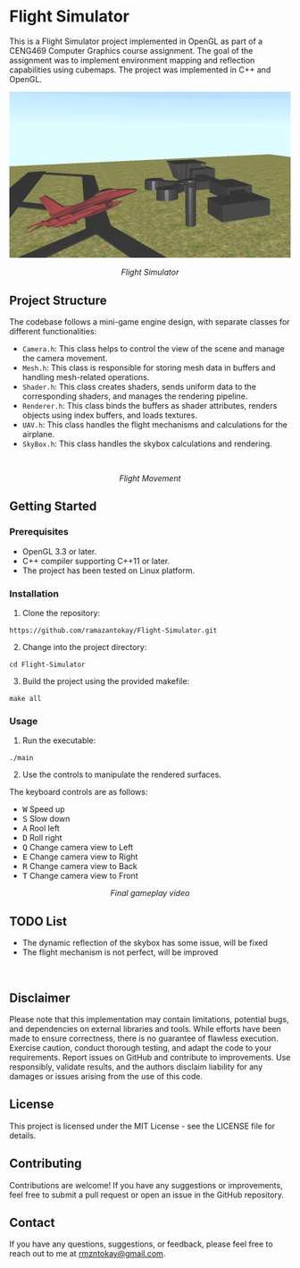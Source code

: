 # Flight Simulator

This is a Flight Simulator project implemented in OpenGL as part of a CENG469 Computer Graphics course assignment. The goal of the assignment was to implement environment mapping and reflection capabilities using cubemaps. The project was implemented in C++ and OpenGL. 

![Flight Simulator](assets/flight_sim.png)
<p align="center">
 <i>Flight Simulator </i>
</p>


## Project Structure
The codebase follows a mini-game engine design, with separate classes for different functionalities:

- `Camera.h`: This class helps to control the view of the scene and manage the camera movement.
- `Mesh.h`: This class is responsible for storing mesh data in buffers and handling mesh-related operations.
- `Shader.h`: This class creates shaders, sends uniform data to the corresponding shaders, and manages the rendering pipeline.
- `Renderer.h`: This class binds the buffers as shader attributes, renders objects using index buffers, and loads textures.
- `UAV.h`: This class handles the flight mechanisms and calculations for the airplane.
- `SkyBox.h`: This class handles the skybox calculations and rendering.

<br>


<p align="center">
 <i>Flight Movement
 </i>
</p>

## Getting Started

### Prerequisites

- OpenGL 3.3 or later.
- C++ compiler supporting C++11 or later.
- The project has been tested on Linux platform.

### Installation

1. Clone the repository:
```
https://github.com/ramazantokay/Flight-Simulator.git
```

2. Change into the project directory:
```
cd Flight-Simulator
```

3. Build the project using the provided makefile:

```
make all
```

### Usage

1. Run the executable:

```
./main 
```

2. Use the controls to manipulate the rendered surfaces. 

The keyboard controls are as follows:
  * <kbd>W</kbd> Speed up
  * <kbd>S</kbd> Slow down
  * <kbd>A</kbd> Rool left
  * <kbd>D</kbd> Roll right
  * <kbd>Q</kbd> Change camera view to Left
  * <kbd>E</kbd> Change camera view to Right
  * <kbd>R</kbd> Change camera view to Back
  * <kbd>T</kbd> Change camera view to Front
  

<p align="center">
 <i>Final gameplay video
 </i>
</p>

## TODO List
- The dynamic reflection of the skybox has some issue, will be fixed
- The flight mechanism is not perfect, will be improved

<br>

## Disclaimer
Please note that this implementation may contain limitations, potential bugs, and dependencies on external libraries and tools. While efforts have been made to ensure correctness, there is no guarantee of flawless execution. Exercise caution, conduct thorough testing, and adapt the code to your requirements. Report issues on GitHub and contribute to improvements. Use responsibly, validate results, and the authors disclaim liability for any damages or issues arising from the use of this code.

## License
This project is licensed under the MIT License - see the LICENSE file for details.

## Contributing

Contributions are welcome! If you have any suggestions or improvements, feel free to submit a pull request or open an issue in the GitHub repository.

## Contact

If you have any questions, suggestions, or feedback, please feel free to reach out to me at [rmzntokay@gmail.com](mailto:rmzntokay@gmail.com).
